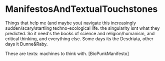 # ManifestosAndTextualTouchstones
Things that help me (and maybe you) navigate this increasingly sudden/scary/startling techno-ecological life. the singularity isnt what they predicted. So it need's the books of science and religion/humanism, and critical thinking, and everything else. 
Some days its the Desdriata, other days it Dunne&Raby.

These are texts: machines to think with.
[BioPunkManifesto]
